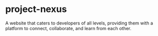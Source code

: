 # project-nexus
A website that caters to developers of all levels, providing them with a platform to connect, collaborate, and learn from each other.
